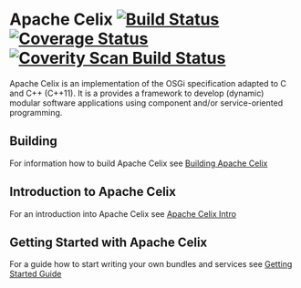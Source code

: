 <!--
Licensed to the Apache Software Foundation (ASF) under one or more
contributor license agreements.  See the NOTICE file distributed with
this work for additional information regarding copyright ownership.
The ASF licenses this file to You under the Apache License, Version 2.0
(the "License"); you may not use this file except in compliance with
the License.  You may obtain a copy of the License at
   
    http://www.apache.org/licenses/LICENSE-2.0

Unless required by applicable law or agreed to in writing, software
distributed under the License is distributed on an "AS IS" BASIS,
WITHOUT WARRANTIES OR CONDITIONS OF ANY KIND, either express or implied.
See the License for the specific language governing permissions and
limitations under the License.
-->

# Apache Celix [![Build Status](https://travis-ci.org/apache/celix.svg?branch=develop)](https://travis-ci.org/apache/celix) [![Coverage Status](https://coveralls.io/repos/apache/celix/badge.svg?branch=develop&service=github)](https://coveralls.io/github/apache/celix?branch=develop) [![Coverity Scan Build Status](https://scan.coverity.com/projects/6685/badge.svg)](https://scan.coverity.com/projects/6685)
Apache Celix is an implementation of the OSGi specification adapted to C and C++ (C++11). It is a provides a framework to develop (dynamic) modular software applications using component and/or service-oriented programming.

## Building
For information how to build Apache Celix see [Building Apache Celix](documents/building/README.md)

## Introduction to Apache Celix
For an introduction into Apache Celix see [Apache Celix Intro](documents/intro/README.md)

## Getting Started with Apache Celix
For a guide how to start writing your own bundles and services see [Getting Started Guide](documents/getting_started/README.md)

